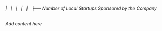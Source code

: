 ###### |   |   |   |   |   ├── Number of Local Startups Sponsored by the Company

*Add content here*